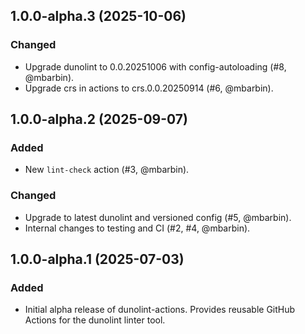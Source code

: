 ## 1.0.0-alpha.3 (2025-10-06)

### Changed

- Upgrade dunolint to 0.0.20251006 with config-autoloading (#8, @mbarbin).
- Upgrade crs in actions to crs.0.0.20250914 (#6, @mbarbin).

## 1.0.0-alpha.2 (2025-09-07)

### Added

- New `lint-check` action (#3, @mbarbin).

### Changed

- Upgrade to latest dunolint and versioned config (#5, @mbarbin).
- Internal changes to testing and CI (#2, #4, @mbarbin).

## 1.0.0-alpha.1 (2025-07-03)

### Added

- Initial alpha release of dunolint-actions. Provides reusable GitHub Actions for the dunolint linter tool.
